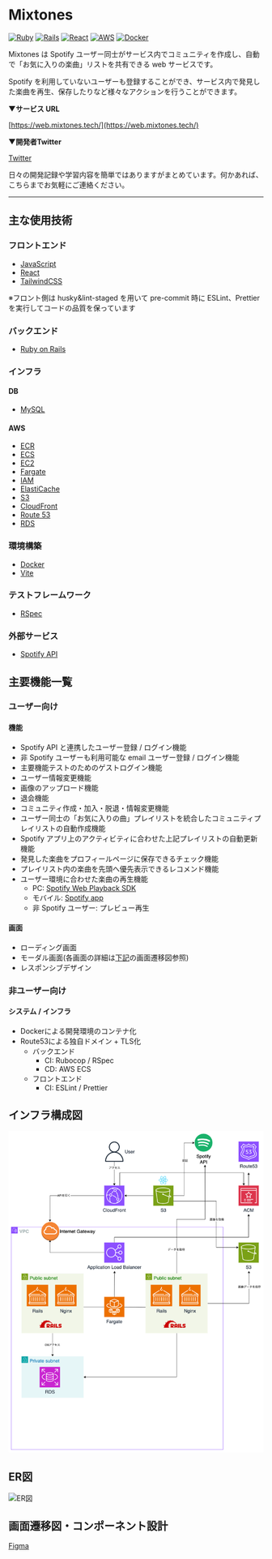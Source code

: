 # Mixtones

[![Ruby](https://img.shields.io/badge/Ruby-v3.3.0-CC342D?logo=Ruby&logoColor=CC342D)](https://www.ruby-lang.org/ja/news/2023/12/25/ruby-3-3-0-released/)
[![Rails](https://img.shields.io/badge/Rails-v7.0.8.1-CC0000?logo=Ruby-on-Rails&logoColor=CC0000)](https://rubyonrails.org/2024/2/21/Rails-Versions-6-1-7-7-7-0-8-1-and-7-1-3-2-have-been-released)
[![React](https://img.shields.io/badge/React-v18.2.0-61DAFB?logo=React&logoColor=61DAFB)](https://react.dev/blog/2022/03/29/react-v18#whats-new-in-react-18)
[![AWS](https://img.shields.io/badge/Amazon%20AWS-gray?logo=Amazon-AWS&logoColor=FFFFFF)](https://aws.amazon.com)
[![Docker](https://img.shields.io/badge/Docker-gray?logo=Docker&logoColor=2496ED)](https://www.docker.com)

Mixtones は Spotify ユーザー同士がサービス内でコミュニティを作成し、自動で「お気に入りの楽曲」リストを共有できる web サービスです。

Spotify を利用していないユーザーも登録することができ、サービス内で発見した楽曲を再生、保存したりなど様々なアクションを行うことができます。

▼**サービス URL**

[https://web.mixtones.tech/](https://web.mixtones.tech/)

▼**開発者Twitter**

[Twitter](https://twitter.com/saito_engine)

日々の開発記録や学習内容を簡単ではありますがまとめています。何かあれば、こちらまでお気軽にご連絡ください。

---

## 主な使用技術

### フロントエンド

- [JavaScript](https://developer.mozilla.org/ja/docs/Web/JavaScript)
- [React](https://ja.reactjs.org/)
- [TailwindCSS](https://tailwindcss.com/)

※フロント側は husky&lint-staged を用いて pre-commit 時に ESLint、Prettier を実行してコードの品質を保っています

### バックエンド

- [Ruby on Rails](https://rubyonrails.org/)

### インフラ

#### DB

- [MySQL](https://www.mysql.com/)

#### AWS

- [ECR](https://aws.amazon.com/ecr/)
- [ECS](https://aws.amazon.com/ecs/)
- [EC2](https://aws.amazon.com/ec2/)
- [Fargate](https://aws.amazon.com/fargate/)
- [IAM](https://aws.amazon.com/iam/)
- [ElastiCache](https://aws.amazon.com/elasticache/)
- [S3](https://aws.amazon.com/s3/)
- [CloudFront](https://aws.amazon.com/cloudfront/)
- [Route 53](https://aws.amazon.com/route53/)
- [RDS](https://aws.amazon.com/rds/)

### 環境構築

- [Docker](https://www.docker.com/)
- [Vite](https://vitejs.dev/)

### テストフレームワーク

- [RSpec](https://rspec.info/)

### 外部サービス

- [Spotify API](https://developer.spotify.com/documentation/web-api/)

## 主要機能一覧

### ユーザー向け

#### 機能

- Spotify API と連携したユーザー登録 / ログイン機能
- 非 Spotify ユーザーも利用可能な email ユーザー登録 / ログイン機能
- 主要機能テストのためのゲストログイン機能
- ユーザー情報変更機能
- 画像のアップロード機能
- 退会機能
- コミュニティ作成・加入・脱退・情報変更機能
- ユーザー同士の「お気に入りの曲」プレイリストを統合したコミュニティプレイリストの自動作成機能
- Spotify アプリ上のアクティビティに合わせた上記プレイリストの自動更新機能
- 発見した楽曲をプロフィールページに保存できるチェック機能
- プレイリスト内の楽曲を先頭へ優先表示できるレコメンド機能
- ユーザー環境に合わせた楽曲の再生機能
  - PC: [Spotify Web Playback SDK](https://developer.spotify.com/documentation/web-playback-sdk)
  - モバイル: [Spotify app](https://apps.apple.com/us/app/spotify-music-and-podcasts/id32468458)
  - 非 Spotify ユーザー: プレビュー再生

#### 画面

- ローディング画面
- モーダル画面(各画面の詳細は[下記](https://www.figma.com/design/DIyTcv7AaRL7N2ieR4kPDa/Mixify_%E7%94%BB%E9%9D%A2%E9%81%B7%E7%A7%BB%E5%9B%B3?node-id=0-1&t=fIeI1VKmoVXSV93N-0)の画面遷移図参照)
- レスポンシブデザイン

### 非ユーザー向け

#### システム / インフラ

- Dockerによる開発環境のコンテナ化
- Route53による独自ドメイン + TLS化
  - バックエンド
    - CI: Rubocop / RSpec
    - CD: AWS ECS
  - フロントエンド
    - CI: ESLint / Prettier

## インフラ構成図

![インフラ構成図](./assets/Mixtones_infra.drawio.png)

## ER図

![ER図](./assets/Mixtones_ER図.drawio3.png)

## 画面遷移図・コンポーネント設計

[Figma](https://www.figma.com/design/DIyTcv7AaRL7N2ieR4kPDa/Mixify_%E7%94%BB%E9%9D%A2%E9%81%B7%E7%A7%BB%E5%9B%B3?node-id=0-1&t=fIeI1VKmoVXSV93N-0)